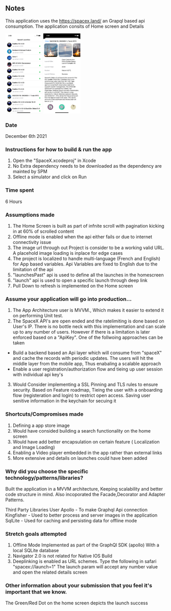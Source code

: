 ## Notes

This application uses the https://spacex.land/ an Grapql based api consumption. The application consits of Home screen and Details

[<img src="./ScreenShots/Home.png"  height="250"/>](Home.png)
[<img src="./ScreenShots/Details.png"  height="250"/>](Details.png)

### Date

December 6th 2021

### Instructions for how to build & run the app

1. Open the "SpaceX.xcodeproj" in Xcode
2. No Extra dependency needs to be downloaded as the dependency are mainted by SPM
3. Select a simulator and click on Run

### Time spent

6 Hours

### Assumptions made

1. The Home Screen is built as part of infnite scroll with pagination kicking in at 60% of scrolled content
2. Offline mode is enabled when the api either fails or due to internet connectivity issue
3. The image url through out Project is consider to be a working valid URL. A placehold image loading is inplace for edge cases
4. The project is localized to handle multi-language (French and English) for App based variables. Api Variables are fixed to English due to the limitation of the api
5. "launchesPast" api is used to define all the launches in the homescreen
6. "launch" api is used to open a specific launch through deep link
7. Pull Down to refresh is implemented on the Home screen

### Assume your application will go into production...

1. The App Architecture user is MVVM., Which makes it easier to extend it on performing Unit test.
2. The SpaceX API's are open ended and the ratelimiting is done based on User's IP. There is no bottle neck with this implementation and can scale up to any number of users. However if there is a limitation is later enforced based on a "ApiKey". One of the follwoing approaches can be taken

- Build a backend based an Api layer which will consume from "spaceX" and cache the records with periodic updates. The users will hit the middle layer from the mobile app, Thus enabaling a scalable approach
- Enable a user registration/authorization flow and tieing up user session with individual api key's

3. Would Consider implementing a SSL Pinning and TLS rules to ensure security. Based on Feature roadmap, Tieing the user with a onboarding flow (registeration and login) to restrict open access. Saving user senitive information in the keychain for secuing it

### Shortcuts/Compromises made

1. Defining a app store image
2. Would have consided building a search functionality on the home screen
3. Would have add better encapsulation on certain feature ( Localization and Image Loading)
4. Enabling a Video player embedded in the app rather than external links
5. More extensive and details on launches could have been added

### Why did you choose the specific technology/patterns/libraries?

Built the application in a MVVM architecture, Keeping scalability and better code structure in mind. Also incoporated the Facade,Decorator and Adapter Patterns.

Third Party Libraries User
Apollo - To make Graphql Api connection
Kingfisher - Used to better process and server images in the application
SqlLite - Used for caching and persisting data for offline mode

### Stretch goals attempted

1. Offline Mode Implemented as part of the GraphQl SDK (apollo) With a local SQLite database
2. Navigator 2.0 is not related for Native IOS Build
3. Deeplinking is enabled as URL schemes. Type the following in safari "spacex://launch=1" The launch param will accept any number value and open the related details screen

### Other information about your submission that you feel it's important that we know.

The Green/Red Dot on the home screen depicts the launch success

